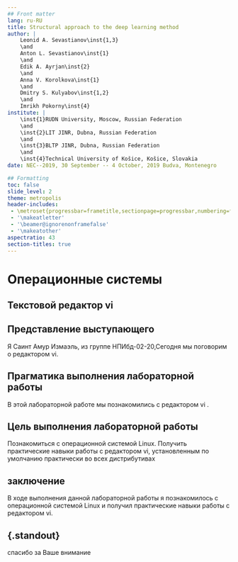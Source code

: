 ```yaml
---
## Front matter
lang: ru-RU
title: Structural approach to the deep learning method
author: |
	Leonid A. Sevastianov\inst{1,3}
	\and
	Anton L. Sevastianov\inst{1}
	\and
	Edik A. Ayrjan\inst{2}
	\and
	Anna V. Korolkova\inst{1}
	\and
	Dmitry S. Kulyabov\inst{1,2}
	\and
	Imrikh Pokorny\inst{4}
institute: |
	\inst{1}RUDN University, Moscow, Russian Federation
	\and
	\inst{2}LIT JINR, Dubna, Russian Federation
	\and
	\inst{3}BLTP JINR, Dubna, Russian Federation
	\and
	\inst{4}Technical University of Košice, Košice, Slovakia
date: NEC--2019, 30 September -- 4 October, 2019 Budva, Montenegro

## Formatting
toc: false
slide_level: 2
theme: metropolis
header-includes: 
 - \metroset{progressbar=frametitle,sectionpage=progressbar,numbering=fraction}
 - '\makeatletter'
 - '\beamer@ignorenonframefalse'
 - '\makeatother'
aspectratio: 43
section-titles: true
---
```



# Операционные системы

## Текстовой редактор vi

## Представление выступающего


Я Саинт Амур Измаэль, из группе НПИбд-02-20,Сегодня мы поговорим о редактором vi.

## Прагматика выполнения лабораторной работы 

В этой лабораторной работе мы познакомились с редактором vi .


## Цель выполнения лабораторной работы

Познакомиться с операционной системой Linux. Получить практические навыки работы с редактором vi, установленным по умолчанию практически во всех дистрибутивах

## заключение
 
 В ходе выполнения данной лабораторной работы я познакомилось
с операционной системой Linux и получил практические навыки работы
с редактором vi.


## {.standout}

спасибо за Ваше внимание
